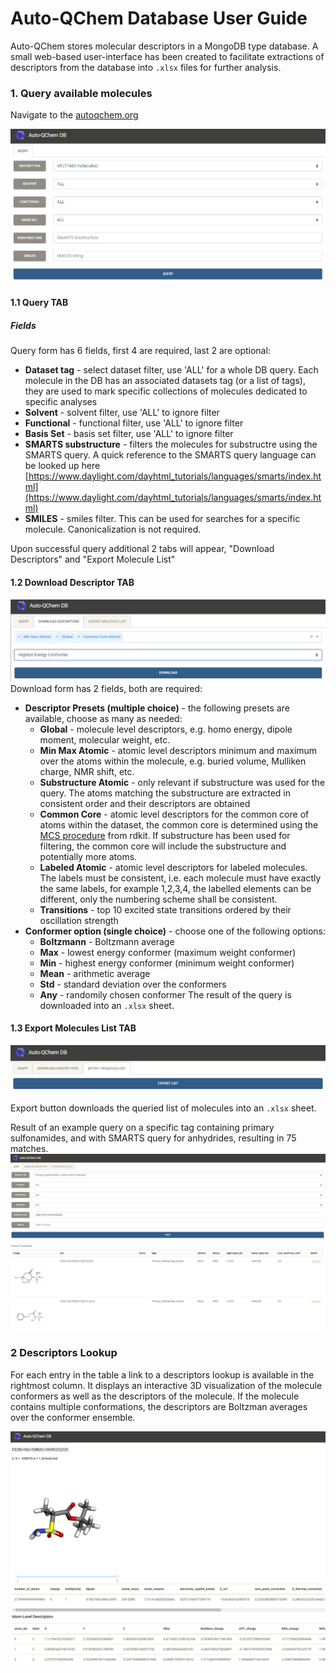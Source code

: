 # Auto-QChem Database User Guide

Auto-QChem stores molecular descriptors in a MongoDB type database. A small web-based user-interface has been created to
facilitate extractions of descriptors from the database into ```.xlsx``` files for further analysis.

### 1. Query available molecules

Navigate to the [autoqchem.org](https://autoqchem.org)

![landing page](images/landing_page.png)

#### 1.1 Query TAB

##### Fields

Query form has 6 fields, first 4 are required, last 2 are optional:

* __Dataset tag__ - select dataset filter, use 'ALL' for a whole DB query. Each molecule in the DB has an associated
  datasets tag
  (or a list of tags), they are used to mark specific collections of molecules dedicated to specific analyses
* __Solvent__ - solvent filter, use 'ALL' to ignore filter
* __Functional__ - functional filter, use 'ALL' to ignore filter
* __Basis Set__ - basis set filter, use 'ALL' to ignore filter
* __SMARTS substructure__ - filters the molecules for substructre using the SMARTS query. A quick reference to the
  SMARTS query language can be looked up
  here [https://www.daylight.com/dayhtml_tutorials/languages/smarts/index.html](https://www.daylight.com/dayhtml_tutorials/languages/smarts/index.html)
* __SMILES__ - smiles filter. This can be used for searches for a specific molecule. Canonicalization is not required.

Upon successful query additional 2 tabs will appear, "Download Descriptors" and "Export Molecule List"

#### 1.2 Download Descriptor TAB

![download_form](images/download_form.png)
Download form has 2 fields, both are required:

* __Descriptor Presets (multiple choice)__ - the following presets are available, choose as many as needed:
    * __Global__ - molecule level descriptors, e.g. homo energy, dipole moment, molecular weight, etc.
    * __Min Max Atomic__ - atomic level descriptors minimum and maximum over the atoms within the molecule, e.g. buried
      volume, Mulliken charge, NMR shift, etc.
    * __Substructure Atomic__  - only relevant if substructure was used for the query. The atoms matching the
      substructure are extracted in consistent order and their descriptors are obtained
    * __Common Core__ - atomic level descriptors for the common core of atoms within the dataset, the common core is
      determined using the [MCS procedure](https://www.rdkit.org/docs/source/rdkit.Chem.MCS.html) from rdkit. If
      substructure has been used for filtering, the common core will include the substructure and potentially more
      atoms.
    * __Labeled Atomic__ - atomic level descriptors for labeled molecules. The labels must be consistent, i.e. each
      molecule must have exactly the same labels, for example 1,2,3,4, the labelled elements can be different, only the
      numbering scheme shall be consistent.
    * __Transitions__ - top 10 excited state transitions ordered by their oscillation strength
* __Conformer option (single choice)__ - choose one of the following options:
    * __Boltzmann__ - Boltzmann average
    * __Max__ - lowest energy conformer (maximum weight conformer)
    * __Min__ - highest energy conformer (minimum weight conformer)
    * __Mean__ - arithmetic average
    * __Std__ - standard deviation over the conformers
    * __Any__ - randomily chosen conformer The result of the query is downloaded into an ```.xlsx``` sheet.

#### 1.3 Export Molecules List TAB

![export_form](images/export_form.png)

Export button downloads the queried list of molecules into an ```.xlsx``` sheet.

Result of an example query on a specific tag containing primary sulfonamides, and with SMARTS query for anhydrides,
resulting in 75 matches.
![query result](images/query_result.png)

### 2 Descriptors Lookup

For each entry in the table a link to a descriptors lookup is available in the rightmost column. It displays an
interactive 3D visualization of the molecule conformers as well as the descriptors of the molecule. If the molecule
contains multiple conformations, the descriptors are Boltzman averages over the conformer ensemble.

![descriptors lookup](images/descriptors_lookup.png)
 
     
